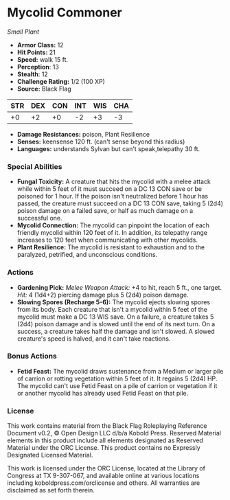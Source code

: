# Mycolid Commoner

*Small* *Plant*

- **Armor Class:** 12
- **Hit Points:** 21 
- **Speed:** walk 15 ft.
- **Perception**: 13
- **Stealth**: 12
- **Challenge Rating:** 1/2 (100 XP)
- **Source:** Black Flag

| STR | DEX | CON | INT | WIS | CHA |
| --- | --- | --- | --- | --- | --- |
| +0 | +2 | +0 | -2 | +3 | -3 |

- **Damage Resistances:** poison, Plant Resilience
- **Senses:** keensense 120 ft. (can't sense beyond this radius)
- **Languages:** understands Sylvan but can't speak,telepathy 30 ft.

### Special Abilities

- **Fungal Toxicity:** A creature that hits the mycolid with a melee attack while within 5 feet of it must succeed on a DC 13 CON save or be poisoned for 1 hour. If the poison isn't neutralized before 1 hour has passed, the creature must succeed on a DC 13 CON save, taking 5 (2d4) poison damage on a failed save, or half as much damage on a successful one.
- **Mycolid Connection:** The mycolid can pinpoint the location of each friendly mycolid within 120 feet of it. In addition, its telepathy range increases to 120 feet when communicating with other mycolids.
- **Plant Resilience:** The mycolid is resistant to exhaustion and to the paralyzed, petrified, and unconscious conditions.

### Actions

- **Gardening Pick:** _Melee Weapon Attack:_ +4 to hit, reach 5 ft., one target. _Hit:_ 4 (1d4+2) piercing damage plus 5 (2d4) poison damage.
- **Slowing Spores (Recharge 5-6):** The mycolid ejects slowing spores from its body. Each creature that isn't a mycolid within 5 feet of the mycolid must make a DC 13 WIS save. On a failure, a creature takes 5 (2d4) poison damage and is slowed until the end of its next turn. On a success, a creature takes half the damage and isn't slowed. A slowed creature's speed is halved, and it can't take reactions.

### Bonus Actions

- **Fetid Feast:** The mycolid draws sustenance from a Medium or larger pile of carrion or rotting vegetation within 5 feet of it. It regains 5 (2d4) HP. The mycolid can't use Fetid Feast on a pile of carrion or vegetation if it or another mycolid has already used Fetid Feast on that pile.


### License

This work contains material from the Black Flag Roleplaying Reference Document v0.2, © Open Design LLC d/b/a Kobold Press. Reserved Material elements in this product include all elements designated as Reserved Material under the ORC License. This product contains no Expressly Designated Licensed Material.

This work is licensed under the ORC License, located at the Library of Congress at TX 9-307-067, and available online at various locations including koboldpress.com/orclicense and others. All warranties are disclaimed as set forth therein.
